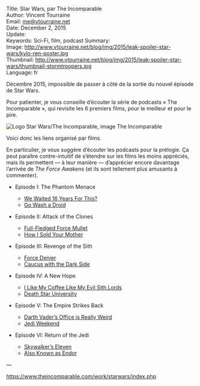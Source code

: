 Title:     Star Wars, par The Incomparable  
Author:    Vincent Tourraine  
Email:     me@vtourraine.net  
Date:      December 2, 2015  
Update:   
Keywords:  Sci-Fi, film, podcast 
Summary:     
Image:     http://www.vtourraine.net/blog/img/2015/leak-spoiler-star-wars/kylo-ren-poster.jpg  
Thumbnail: http://www.vtourraine.net/blog/img/2015/leak-spoiler-star-wars/thumbnail-stormtroopers.jpg  
Language:  fr  


Décembre 2015, impossible de passer à côté de la sortie du nouvel épisode de Star Wars. 

Pour patienter, je vous conseille d’écouter la série de podcasts « The Incomparable », qui revisite les 6 premiers films, pour le meilleur et pour le pire. 

![Logo Star Wars/The Incomparable, image The Incomparable](http://www.vtourraine.net/blog/img/2015/podcast-incomparable-star-wars/logo-incomparable-star-wars.jpg)

Voici donc les liens organisé par films.

En particulier, je vous suggère d’écouter les podcasts pour la prélogie. Ça peut paraître contre-intuitif de s’étendre sur les films les moins appréciés, mais ils permettent — à leur manière — d’apprécier encore davantage l’arrivée de _The Force Awakens_ (et ils sont tellement plus amusants à commenter).



- Episode I: The Phantom Menace
    - [We Waited 16 Years For This?](https://www.theincomparable.com/theincomparable/136/)
    - [Go Wash a Droid](https://www.theincomparable.com/theincomparable/137/)

- Episode II: Attack of the Clones
    - [Full-Fledged Force Mullet](https://www.theincomparable.com/theincomparable/182/)
    - [How I Sold Your Mother](https://www.theincomparable.com/theincomparable/183/)

- Episode III: Revenge of the Sith
    - [Force Denier](https://www.theincomparable.com/theincomparable/237/)
    - [Caucus with the Dark Side](https://www.theincomparable.com/theincomparable/238/)

- Episode IV: A New Hope
    - [I Like My Coffee Like My Evil Sith Lords](https://www.theincomparable.com/theincomparable/46/)
    - [Death Star University](https://www.theincomparable.com/theincomparable/47/)

- Episode V: The Empire Strikes Back
    - [Darth Vader’s Office is Really Weird](https://www.theincomparable.com/theincomparable/67/)
    - [Jedi Weekend](https://www.theincomparable.com/theincomparable/68/)

- Episode VI: Return of the Jedi
    - [Skywalker’s Eleven](https://www.theincomparable.com/theincomparable/88/)
    - [Also Known as Endor](https://www.theincomparable.com/theincomparable/89/)

—

https://www.theincomparable.com/work/starwars/index.php
